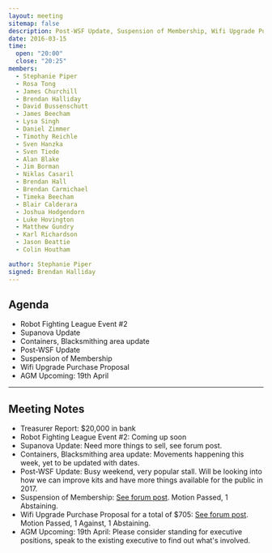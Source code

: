 ```yaml
---
layout: meeting
sitemap: false
description: Post-WSF Update, Suspension of Membership, Wifi Upgrade Purchase Proposal, AGM Upcoming 19th April 
date: 2016-03-15
time:
  open: "20:00"
  close: "20:25"
members:
  - Stephanie Piper
  - Rosa Tong
  - James Churchill
  - Brendan Halliday
  - David Bussenschutt
  - James Beecham
  - Lysa Singh
  - Daniel Zimmer
  - Timothy Reichle
  - Sven Hanzka
  - Sven Tiede
  - Alan Blake
  - Jim Borman
  - Niklas Casaril
  - Brendan Hall
  - Brendan Carmichael
  - Timeka Beecham
  - Blair Calderara
  - Joshua Hodgendorn
  - Luke Hovington
  - Matthew Gundry
  - Karl Richardson
  - Jason Beattie
  - Colin Houtham

author: Stephanie Piper
signed: Brendan Halliday
---
```


## Agenda

- Robot Fighting League Event #2
- Supanova Update
- Containers, Blacksmithing area update
- Post-WSF Update
- Suspension of Membership 
- Wifi Upgrade Purchase Proposal 
- AGM Upcoming: 19th April

---

## Meeting Notes

- Treasurer Report: $20,000 in bank
- Robot Fighting League Event #2:  Coming up soon
- Supanova Update:  Need more things to sell, see forum post.  
- Containers, Blacksmithing area update:  Movements happening this week, yet to be updated with dates. 
- Post-WSF Update:  Busy weekend, very popular stall.  Will be looking into how we can improve kits and have more things available for the public in 2017.  
- Suspension of Membership:  [See forum post](http://forum.hsbne.org/t/agenda-item-suspension-of-membership/1480).  Motion Passed, 1 Abstaining.  
- Wifi Upgrade Purchase Proposal for a total of $705: [See forum post](http://forum.hsbne.org/t/agenda-item-wifi-upgrade/1475).  Motion Passed, 1 Against, 1 Abstaining. 
- AGM Upcoming: 19th April:  Please consider standing for executive positions, speak to the existing executive to find out what's involved.  
